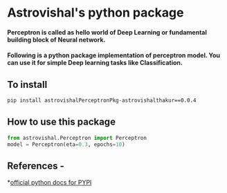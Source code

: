 # Astrovishal's python package


#### Perceptron is called as hello world of Deep Learning or fundamental building block of Neural network.
#### Following is a python package implementation of perceptron model. You can use it for simple Deep learning tasks like Classification.


## To install

```bash
pip install astrovishalPerceptronPkg-astrovishalthakur==0.0.4
```

## How to use this package

```python
from astrovishal.Perceptron import Perceptron
model = Perceptron(eta=0.3, epochs=10)
```


## References -

*[official python docs for PYPI](https://packaging.python.org/en/latest/tutorials/packaging-projects/)
